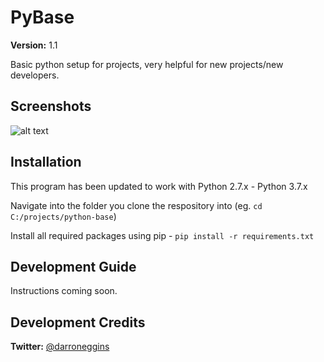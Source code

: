 # PyBase
**Version:** 1.1

Basic python setup for projects, very helpful for new projects/new developers.

## Screenshots
![alt text](https://github.com/eggins/pybase/raw/master/includes/screenshot.png "PyBase Preview")

## Installation
This program has been updated to work with Python 2.7.x - Python 3.7.x


Navigate into the folder you clone the respository into (eg. `cd C:/projects/python-base`)

Install all required packages using pip - `pip install -r requirements.txt`

## Development Guide
Instructions coming soon.

## Development Credits
**Twitter:** [@darroneggins](https://twitter.com/darroneggins)
